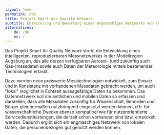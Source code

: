 ```yaml
---
layout: home
permalink: /de
title: Projekt Smart Air Quality Network
subtitle: Entwicklung und Bewertung eines engmaschigen Netzwerks von lokalen Feinstaubdaten, welche von der Öffentlichkeit eingespeist und genutzt werden können.
alternatives:
    de: /de
    en: /
---
```


Das Projekt Smart Air Quality Network strebt die Entwicklung eines intelligenten, reproduzierbaren Messnetzwerkes
in der Modellregion Augsburg an, das alle derzeit verfügbaren Aerosol- (und
zukünftig auch Gas-)messdaten sowie auch Daten der Meteorologie mittels
bestehender Technologien erfasst. 

Dazu werden neue preiswerte Messtechnologien entwickelt, zum Einsatz und in
Konsistenz mit vorhandenen Messdaten gebracht werden, um auch "lokal" möglichst
in Echtzeit aussagefähige Daten zu bekommen. Das Datennetzwerk soll die
amtlichen und mobilen Daten so erfassen und darstellen, dass alle Messdaten
zukünftig für Wissenschaft, Behörden und Bürger gleichermaßen nutzbringend
eingesetzt werden können, d.h. für wissenschaftliche Zwecke ebenso kompatibel
wie für nutzerorientierte Servicedienstleistungen, die derzeit schon vorhanden
sind bzw. entwickelt werden. Dadurch ergibt sich ein engmaschiges Netzwerk von
lokalen Daten, die personenbezogen gut genutzt werden können.